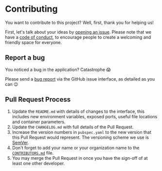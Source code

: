 # Contributing

You want to contribute to this project? Well, first, thank you for helping us!

First, let's talk about your ideas by [opening an issue][app-issue-choose]. Please note that we
have a [code of conduct][code-of-conduct], to encourage people to create a welcoming and friendly
space for everyone.

## Report a bug

You noticed a bug in the application? Catastrophe :scream:

Please send a [bug report][app-issue-bug] via the GitHub issue interface, as detailed as you can :wink: 

## Pull Request Process

1. Update the `README.md` with details of changes to the interface, this includes new environment 
   variables, exposed ports, useful file locations and container parameters.
2. Update the `CHANGELOG.md` with full details of the Pull Request.
3. Increase the version numbers in `pubspec.yaml` to the new version that
   this Pull Request would represent. The versioning scheme we use is [SemVer](http://semver.org/).
4. Don't forget to add your name or your organization name to the [`CONTRIBUTORS.md`][contributors]
   file.
5. You may merge the Pull Request in once you have the sign-off of at least one other developer.

[app-issue-choose]: https://github.com/Cynnexis/notifiable_iterables/issues/new/choose
[app-issue-bug]: https://github.com/Cynnexis/notifiable_iterables/issues/new?assignees=&labels=&template=bug-report.md&title=
[code-of-conduct]: CODE_OF_CONDUCT.md
[contributors]: CONTRIBUTORS.md
